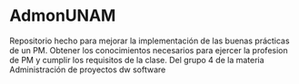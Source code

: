 # AdmonUNAM
Repositorio hecho para mejorar la implementación de las buenas prácticas de un PM.
Obtener los conocimientos necesarios para ejercer la profesion de  PM y cumplir los requisitos de la clase.
Del grupo 4 de la materia Administración de proyectos dw software
